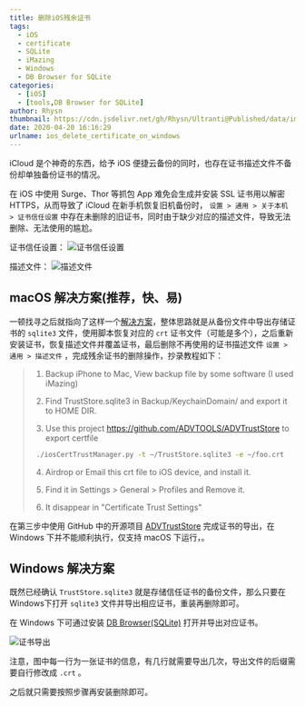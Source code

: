 ```yaml
---
title: 删除iOS残余证书
tags:
  - iOS
  - certificate
  - SQLite
  - iMazing
  - Windows
  - DB Browser for SQLite
categories:
  - [iOS]
  - [tools,DB Browser for SQLite]
author: Rhysn
thumbnail: https://cdn.jsdelivr.net/gh/Rhysn/Ultranti@Published/data/img/20200420/certificate/thumbnail.png
date: 2020-04-20 16:16:29
urlname: ios_delete_certificate_on_windows
---
```


iCloud 是个神奇的东西，给予 iOS 便捷云备份的同时，也存在证书描述文件不备份却单独备份证书的情况。

在 iOS 中使用 Surge、Thor 等抓包 App 难免会生成并安装 SSL 证书用以解密 HTTPS，从而导致了 iCloud 在新手机恢复旧机备份时， `设置 > 通用 > 关于本机 > 证书信任设置` 中存在未删除的旧证书，同时由于缺少对应的描述文件，导致无法删除、无法使用的尴尬。

证书信任设置：
![证书信任设置](https://cdn.jsdelivr.net/gh/Rhysn/Ultranti@Published/data/img/20200420/certificate/certificate.jpg)

描述文件：
![描述文件](https://cdn.jsdelivr.net/gh/Rhysn/Ultranti@Published/data/img/20200420/certificate/profiles.jpg)

## macOS 解决方案(推荐，快、易)

一顿找寻之后就指向了这样一个[解决方案][answer]，整体思路就是从备份文件中导出存储证书的 `sqlite3` 文件，使用脚本恢复对应的 `crt` 证书文件（可能是多个），之后重新安装证书，恢复描述文件并覆盖证书，最后删除不再使用的证书描述文件 `设置 > 通用 > 描述文件` ，完成残余证书的删除操作，抄录教程如下：

> 1. Backup iPhone to Mac, View backup file by some software (I used iMazing)
>
> 2. Find TrustStore.sqlite3 in Backup/KeychainDomain/ and export it to HOME DIR.
> 
> 3. Use this project https://github.com/ADVTOOLS/ADVTrustStore to export certfile
> 
>   ```bash
>    ./iosCertTrustManager.py -t ~/TrustStore.sqlite3 -e ~/foo.crt
>   ```
> 
>4. Airdrop or Email this crt file to iOS device, and install it.
> 
> 5. Find it in Settings > General > Profiles and Remove it.
> 
>6. It disappear in "Certificate Trust Settings"

在第三步中使用 GitHub 中的开源项目 [ADVTrustStore][advtruststore] 完成证书的导出，在 Windows 下并不能顺利执行，仅支持 macOS 下运行，。

## Windows 解决方案

既然已经确认 `TrustStore.sqlite3` 就是存储信任证书的备份文件，那么只要在Windows下打开 `sqlite3` 文件并导出相应证书，重装再删除即可。

在 Windows 下可通过安装 [DB Browser(SQLite)][dbbrowser] 打开并导出对应证书。

![证书导出](https://cdn.jsdelivr.net/gh/Rhysn/Ultranti@Published/data/img/20200420/certificate/sqlite3.jpg)

注意，图中每一行为一张证书的信息，有几行就需要导出几次，导出文件的后缀需要自行修改成 `.crt` 。

之后就只需要按照步骤再安装删除即可。

[dbbrowser]: https://sqlitebrowser.org

[ answer ]: https://apple.stackexchange.com/questions/300203/how-can-i-delete-a-certificate-that-got-restored-from-a-backup-under-ios-10-11

[advtruststore]: https://github.com/ADVTOOLS/ADVTrustStore